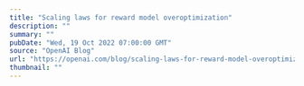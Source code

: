 ```yaml
---
title: "Scaling laws for reward model overoptimization"
description: ""
summary: ""
pubDate: "Wed, 19 Oct 2022 07:00:00 GMT"
source: "OpenAI Blog"
url: "https://openai.com/blog/scaling-laws-for-reward-model-overoptimization"
thumbnail: ""
---
```


